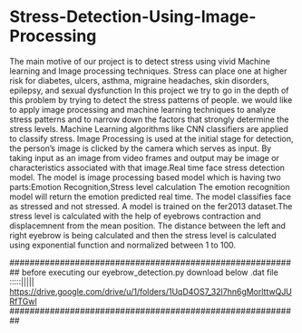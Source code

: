 # Stress-Detection-Using-Image-Processing
The main motive of our project is to detect stress using vivid Machine learning and Image processing techniques. Stress can place one at higher risk for diabetes, ulcers, asthma, migraine headaches, skin disorders, epilepsy, and sexual dysfunction In this project we try to go in the depth of this problem by trying to detect the stress patterns of people. we would like to apply image processing and machine learning techniques to analyze stress patterns and to narrow down the factors that strongly determine the stress levels. Machine Learning algorithms like CNN classifiers are applied to classify stress. Image Processing is used at the initial stage for detection, the person’s image is clicked by the camera which serves as input. By taking input as an image from video frames and output may be image or characteristics associated with that image.Real time face stress detection model. The model is image processing based model which is having two parts:Emotion Recognition,Stress level calculation The emotion recognition model will return the emotion predicted real time. The model classifies face as stressed and not stressed. A model is trained on the fer2013 dataset.The stress level is calculated with the help of eyebrows contraction and displacemnent from the mean position. The distance between the left and right eyebrow is being calculated and then the stress level is calculated using exponential function and normalized between 1 to 100.


##########################################################
before executing our eyebrow_detection.py download below .dat file :::::|||||
https://drive.google.com/drive/u/1/folders/1UqD4OS7_32l7hn6gMorlttwQJURfTGwl
##########################################################
